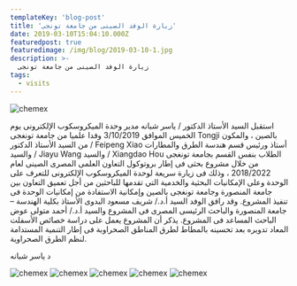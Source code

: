 ```yaml
---
templateKey: 'blog-post'
title: 'زيارة الوفد الصينى من جامعة تونجى'
date: 2019-03-10T15:04:10.000Z
featuredpost: true
featuredimage: /img/blog/2019-03-10-1.jpg
description: >-
  زيارة الوفد الصينى من جامعة تونجى
tags:
  - visits
---
```


![chemex](/img/blog/2019-03-10-2.jpg)

استقبل السيد الأستاذ الدكتور / ياسر شبانه مدير وحدة الميكروسكوب الإلكترونى يوم الخميس الموافق 3/10/2019 وفدا علميا من جامعة تونغجى Tongji بالصين ، والمكون من السيد الأستاذ الدكتور / Feipeng Xiao أستاذ ورئيس قسم هندسة الطرق والمطارات والسيد / Jiayu Wang والسيد / Xiangdao Hou الطلاب بنفس القسم بجامعة تونغجى من خلال مشروع بحثى فى إطار بروتوكول التعاون العلمى المصرى الصينى لعام 2018/2022 ، وذلك فى زيارة سريعة لوحدة الميكروسكوب الإلكترونى للتعرف على الوحدة وعلى الإمكانيات البحثية والخدمية التي تقدمها للباحثين من أجل تعميق التعاون بين جامعة المنصورة وجامعة تونغجى بالصين وإمكانية الاستفادة من إمكانيات الوحدة فى تنفيذ المشروع. وقد رافق الوفد السيد أ.د./ شريف مسعود البدوى الأستاذ بكلية الهندسة – جامعة المنصورة والباحث الرئيسى المصرى فى المشروع والسيد أ.د./ أحمد متولى عوض الباحث المساعد فى المشروع. يذكر أن المشروع يعمل على دراسة خصائص الأسفلت المعاد تدويره بعد تحسينه بالمطاط لطرق المناطق الصحراوبة فى إطار التنمية المستدامة لنظم الطرق الصحراوية.

د ياسر شبانه

![chemex](/img/blog/2019-03-10-3.jpg)
![chemex](/img/blog/2019-03-10-4.jpg)
![chemex](/img/blog/2019-03-10-5.jpg)
![chemex](/img/blog/2019-03-10-6.jpg)
![chemex](/img/blog/2019-03-10-7.jpg)
